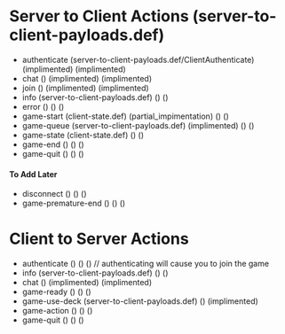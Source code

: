 # Server to Client Actions (server-to-client-payloads.def)
- authenticate (server-to-client-payloads.def/ClientAuthenticate) (implimented) (implimented)
- chat () (implimented) (implimented)
- join () (implimented) (implimented)
- info (server-to-client-payloads.def) () ()
- error () () ()
- game-start (client-state.def) (partial_impimentation) () ()
- game-queue (server-to-client-payloads.def) (implimented) () ()
- game-state (client-state.def) () ()
- game-end () () ()
- game-quit () () ()
#### To Add Later
- disconnect () () ()
- game-premature-end () () ()

# Client to Server Actions
- authenticate () () () // authenticating will cause you to join the game
- info (server-to-client-payloads.def) () ()
- chat () (implimented) (implimented)
- game-ready () () ()
- game-use-deck (server-to-client-payloads.def) () (implimented)
- game-action () () ()
- game-quit () () ()